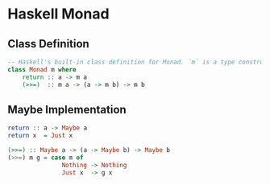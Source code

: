 # Haskell Monad

## Class Definition

```haskell
-- Haskell's built-in class definition for Monad. `m` is a type constructor.
class Monad m where
    return :: a -> m a
    (>>=)  :: m a -> (a -> m b) -> m b
```

## Maybe Implementation

```haskell
return :: a -> Maybe a
return x  = Just x

(>>=) :: Maybe a -> (a -> Maybe b) -> Maybe b
(>>=) m g = case m of
               Nothing -> Nothing
               Just x  -> g x
```
